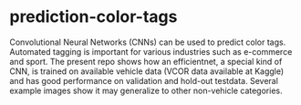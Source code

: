 # prediction-color-tags

Convolutional Neural Networks (CNNs) can be used to predict color tags. Automated tagging is important for various industries such as e-commerce and sport.
The present repo shows how an efficientnet, a special kind of CNN, is trained on available vehicle data (VCOR data available at Kaggle) and has good performance on validation and hold-out testdata. Several example images show it may generalize to other non-vehicle categories.
